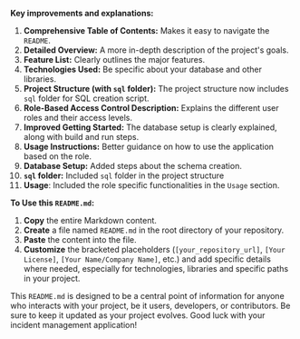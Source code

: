
**Key improvements and explanations:**

1.  **Comprehensive Table of Contents:** Makes it easy to navigate the `README`.
2.  **Detailed Overview:** A more in-depth description of the project's goals.
3.  **Feature List:** Clearly outlines the major features.
4.  **Technologies Used:**  Be specific about your database and other libraries.
5.  **Project Structure (with `sql` folder):** The project structure now includes `sql` folder for SQL creation script.
6.  **Role-Based Access Control Description:**  Explains the different user roles and their access levels.
7.  **Improved Getting Started:** The database setup is clearly explained, along with build and run steps.
8.  **Usage Instructions:** Better guidance on how to use the application based on the role.
9. **Database Setup:** Added steps about the schema creation.
10. **`sql` folder:** Included `sql` folder in the project structure
11. **Usage**: Included the role specific functionalities in the `Usage` section.

**To Use this `README.md`:**

1.  **Copy** the entire Markdown content.
2.  **Create** a file named `README.md` in the root directory of your repository.
3.  **Paste** the content into the file.
4.  **Customize** the bracketed placeholders (`[your_repository_url]`, `[Your License]`, `[Your Name/Company Name]`, etc.) and add specific details where needed, especially for technologies, libraries and specific paths in your project.

This `README.md` is designed to be a central point of information for anyone who interacts with your project, be it users, developers, or contributors. Be sure to keep it updated as your project evolves. Good luck with your incident management application!
